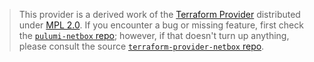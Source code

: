 > This provider is a derived work of the [Terraform Provider](https://github.com/e-breuninger/terraform-provider-netbox)
> distributed under [MPL 2.0](https://www.mozilla.org/en-US/MPL/2.0/). If you encounter a bug or missing feature,
> first check the [`pulumi-netbox` repo](https://github.com/NatzkaLabsOpenSource/pulumi-netbox/issues); however, if that doesn't turn up anything,
> please consult the source [`terraform-provider-netbox` repo](https://github.com/e-breuninger/terraform-provider-netbox/issues).

